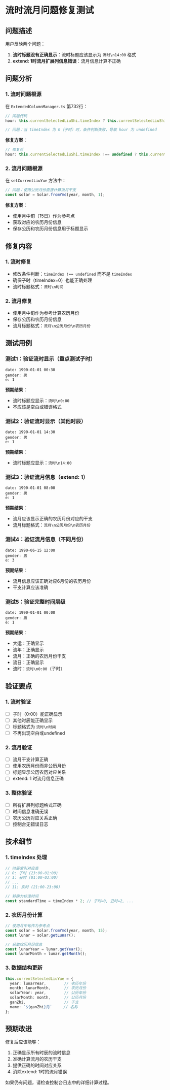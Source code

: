 # 流时流月问题修复测试

## 问题描述

用户反映两个问题：
1. **流时标题没有正确显示**：流时标题应该显示为 `流时\n14:00` 格式
2. **extend: 1时流月扩展列信息错误**：流月信息计算不正确

## 问题分析

### 1. 流时问题根源
在 `ExtendedColumnManager.ts` 第732行：
```typescript
// 问题代码
hour: this.currentSelectedLiuShi.timeIndex ? this.currentSelectedLiuShi.timeIndex * 2 : undefined

// 问题：当 timeIndex 为 0（子时）时，条件判断失败，导致 hour 为 undefined
```

**修复方案**：
```typescript
// 修复后
hour: this.currentSelectedLiuShi.timeIndex !== undefined ? this.currentSelectedLiuShi.timeIndex * 2 : undefined
```

### 2. 流月问题根源
在 `setCurrentLiuYue` 方法中：
```typescript
// 问题：使用公历月份直接计算流月干支
const solar = Solar.fromYmd(year, month, 1);
```

**修复方案**：
- 使用月中旬（15日）作为参考点
- 获取对应的农历月份信息
- 保存公历和农历月份信息用于标题显示

## 修复内容

### 1. 流时修复
- 修改条件判断：`timeIndex !== undefined` 而不是 `timeIndex`
- 确保子时（timeIndex=0）也能正确处理
- 流时标题格式：`流时\n时间`

### 2. 流月修复
- 使用月中旬作为参考计算农历月份
- 保存公历和农历月份信息
- 流月标题格式：`流月\n公历月份\n农历月份`

## 测试用例

### 测试1：验证流时显示（重点测试子时）
```bazi
date: 1990-01-01 00:30
gender: 男
e: 1
```

**预期结果**：
- 流时标题应显示：`流时\n0:00`
- 不应该是空白或错误格式

### 测试2：验证流时显示（其他时辰）
```bazi
date: 1990-01-01 14:30
gender: 男
e: 1
```

**预期结果**：
- 流时标题应显示：`流时\n14:00`

### 测试3：验证流月信息（extend: 1）
```bazi
date: 1990-01-01 08:00
gender: 男
e: 1
```

**预期结果**：
- 流月应该显示正确的农历月份对应的干支
- 流月标题格式：`流月\n公历月份\n农历月份`

### 测试4：验证流月信息（不同月份）
```bazi
date: 1990-06-15 12:00
gender: 男
e: 3
```

**预期结果**：
- 流月信息应该正确对应6月份的农历月份
- 干支计算应该准确

### 测试5：验证完整时间层级
```bazi
date: 1990-01-01 00:00
gender: 男
e: 1
```

**预期结果**：
- 大运：正确显示
- 流年：正确显示
- 流月：正确的农历月份干支
- 流日：正确显示
- 流时：`流时\n0:00`（子时）

## 验证要点

### 1. 流时验证
- [ ] 子时（0:00）能正确显示
- [ ] 其他时辰能正确显示
- [ ] 标题格式为 `流时\n时间`
- [ ] 不再出现空白或undefined

### 2. 流月验证
- [ ] 流月干支计算正确
- [ ] 使用农历月份而非公历月份
- [ ] 标题显示公历农历对应关系
- [ ] extend: 1 时流月信息正确

### 3. 整体验证
- [ ] 所有扩展列标题格式正确
- [ ] 时间信息准确无误
- [ ] 农历公历对应关系正确
- [ ] 控制台无错误日志

## 技术细节

### 1. timeIndex 处理
```typescript
// 时辰索引对应表
// 0: 子时 (23:00-01:00)
// 1: 丑时 (01:00-03:00)
// ...
// 11: 亥时 (21:00-23:00)

// 转换为标准时间
const standardTime = timeIndex * 2; // 子时=0, 丑时=2, ...
```

### 2. 农历月份计算
```typescript
// 使用月中旬作为参考点
const solar = Solar.fromYmd(year, month, 15);
const lunar = solar.getLunar();

// 获取农历月份信息
const lunarYear = lunar.getYear();
const lunarMonth = lunar.getMonth();
```

### 3. 数据结构更新
```typescript
this.currentSelectedLiuYue = {
  year: lunarYear,        // 农历年份
  month: lunarMonth,      // 农历月份
  solarYear: year,        // 公历年份
  solarMonth: month,      // 公历月份
  ganZhi,                 // 干支
  name: `${ganZhi}月`     // 名称
};
```

## 预期改进

修复后应该能够：
1. 正确显示所有时辰的流时信息
2. 准确计算流月的农历干支
3. 提供正确的时间对应关系
4. 消除extend: 1时的流月错误

如果仍有问题，请检查控制台日志中的详细计算过程。
